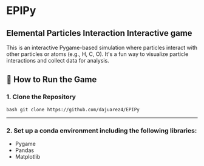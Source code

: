 # EPIPy  
Elemental Particles Interaction Interactive game  
---

This is an interactive Pygame-based simulation where particles interact with other particles or atoms (e.g., H, C, O). It's a fun way to visualize particle interactions and collect data for analysis.

## 🚀 How to Run the Game

### 1. Clone the Repository

```bash git clone https://github.com/dajuarez4/EPIPy ```

-----
### 2. Set up a conda environment including the following libraries:
- Pygame  
- Pandas  
- Matplotlib  
